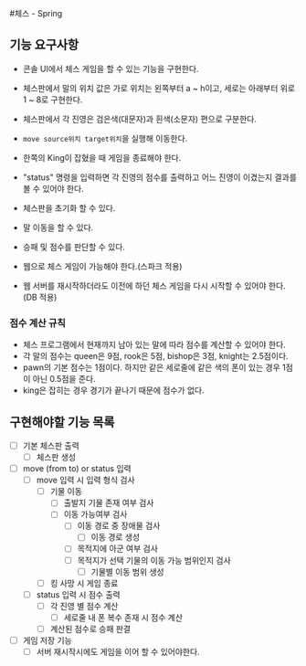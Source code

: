 #체스 - Spring

## 기능 요구사항

- 콘솔 UI에서 체스 게임을 할 수 있는 기능을 구현한다.
- 체스판에서 말의 위치 값은 가로 위치는 왼쪽부터 a ~ h이고, 세로는 아래부터 위로 1 ~ 8로 구현한다.
- 체스판에서 각 진영은 검은색(대문자)과 흰색(소문자) 편으로 구분한다.
- `move source위치 target위치`을 실행해 이동한다.
- 한쪽의 King이 잡혔을 때 게임을 종료해야 한다.
- "status" 명령을 입력하면 각 진영의 점수를 출력하고 어느 진영이 이겼는지 결과를 볼 수 있어야 한다.

- 체스판을 초기화 할 수 있다.
- 말 이동을 할 수 있다.
- 승패 및 점수를 판단할 수 있다.
- 웹으로 체스 게임이 가능해야 한다.(스파크 적용)
- 웹 서버를 재시작하더라도 이전에 하던 체스 게임을 다시 시작할 수 있어야 한다.(DB 적용)

### 점수 계산 규칙

- 체스 프로그램에서 현재까지 남아 있는 말에 따라 점수를 계산할 수 있어야 한다.
- 각 말의 점수는 queen은 9점, rook은 5점, bishop은 3점, knight는 2.5점이다.
- pawn의 기본 점수는 1점이다. 하지만 같은 세로줄에 같은 색의 폰이 있는 경우 1점이 아닌 0.5점을 준다.
- king은 잡히는 경우 경기가 끝나기 때문에 점수가 없다.


## 구현해야할 기능 목록
- [ ] 기본 체스판 출력
    - [ ] 체스판 생성
- [ ] move (from to) or status 입력
    - [ ] move 입력 시 입력 형식 검사
        - [ ] 기물 이동
            - [ ] 출발지 기물 존재 여부 검사
            - [ ] 이동 가능여부 검사
                - [ ] 이동 경로 중 장애물 검사
                    - [ ] 이동 경로 생성
                - [ ] 목적지에 아군 여부 검사
                - [ ] 목적지가 선택 기물의 이동 가능 범위인지 검사
                    - [ ] 기물별 이동 범위 생성
        - [ ] 킹 사망 시 게임 종료
    - [ ] status 입력 시 점수 출력
        - [ ] 각 진영 별 점수 계산
            - [ ] 세로줄 내 폰 복수 존재 시 점수 계산
        - [ ] 계산된 점수로 승패 판결
- [ ] 게임 저장 기능
    - [ ] 서버 재시작시에도 게임을 이어 할 수 있어야한다.
